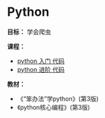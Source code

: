 # Python

**目标：** 学会爬虫

**课程：**
- [python 入门 代码](http://www.imooc.com/u/4228249/course/177/codes)
- [python 进阶 代码](http://www.imooc.com/u/4228249/course/317/codes)

**教材：**
- 《“笨办法”学python》(第3版)
- 《python核心编程》(第3版)
